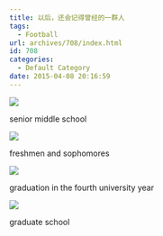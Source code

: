 ```yaml
---
title: 以后，还会记得曾经的一群人
tags:
  - Football
url: archives/708/index.html
id: 708
categories:
  - Default Category
date: 2015-04-08 20:16:59
---
```


![](/wp/f4w/2020/2015-04-08-football/2011team1.jpeg) 

senior middle school 

![](/wp/f4w/2020/2015-04-08-football/2009team2.jpeg) 

freshmen and sophomores 

![](/wp/f4w/2020/2015-04-08-football/2012team3.jpg) 

graduation in the fourth university year 

![](/wp/f4w/2020/2015-04-08-football/2014team4.jpg) 

graduate school